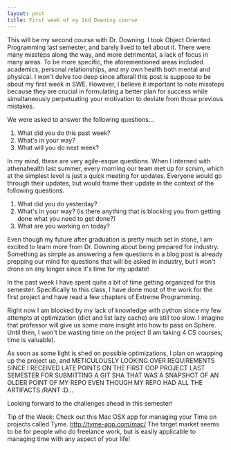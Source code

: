 ```yaml
---
layout: post
title: First week of my 2nd Downing course
---
```

This will be my second course with Dr. Downing. I took Object Oriented Programming last semester, and barely lived to tell about it. There were many missteps along the way, and more detrimental, a lack of focus in many areas. To be more specific, the aforementioned areas included academics, personal relationships, and my own health both mental and physical. I won't delve too deep since afterall this post is suppose to be about my first week in SWE. However, I believe it important to note missteps because they are crucial in formulating a better plan for success while simultaneously perpetuating your motivation to deviate from those previous mistakes.

We were asked to answer the following questions...

1. What did you do this past week?
2. What's in your way?
3. What will you do next week?

In my mind, these are very agile-esque questions. When I interned with athenahealth last summer, every morning our team met up for scrum, which at the simplest level is just a quick meeting for updates. Everyone would go through their updates, but would frame their update in the context of the following questions.

1. What did you do yesterday? 
2. What's in your way? (is there anything that is blocking you from getting done what you need to get done?)
3. What are you working on today? 

Even though my future after graduation is pretty much set in stone, I am excited to learn more from Dr. Downing about being prepared for industry. Something as simple as answering a few questions in a blog post is already prepping our mind for questions that will be asked in industry, but I won't drone on any longer since it's time for my update!

In the past week I have spent quite a bit of time getting organized for this semester. Specifically to this class, I have  done most of the work for the first project and have read a few chapters of Extreme Programming. 

Right now I am blocked by my lack of knowledge with python since my few attempts at optimization (dict and list lazy cache) are still too slow. I imagine that professor will give us some more insight into how to pass on Sphere. Until then, I won't be wasting time on the project (I am taking 4 CS courses; time is valuable).

As soon as some light is shed on possible optimizations, I plan on wrapping up the project up, and METICULOUSLY LOOKING OVER REQUIREMENTS SINCE I RECEIVED LATE POINTS ON THE FIRST OOP PROJECT LAST SEMESTER FOR SUBMITTING A GIT SHA THAT WAS A SNAPSHOT OF AN OLDER POINT OF MY REPO EVEN THOUGH MY REPO HAD ALL THE ARTIFACTS /RANT :D...

Looking forward to the challenges ahead in this semester!

Tip of the Week: Check out this Mac OSX app for managing your Time on projects called Tyme. http://tyme-app.com/mac/
The target market seems to be for people who do freelance work, but is easily applicable to managing time with any aspect of your life!
